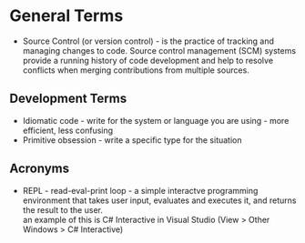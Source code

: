 # General Terms

- Source Control (or version control) - is the practice of tracking and managing changes to code. Source control management (SCM) systems provide a running history of code development and help to resolve conflicts when merging contributions from multiple sources.

## Development Terms
- Idiomatic code - write for the system or language you are using - more efficient, less confusing
- Primitive obsession - write a specific type for the situation

## Acronyms
 - REPL - read-eval-print loop - a simple interactve programming environment that takes user input, evaluates and executes it, and returns the result to the user.  
   an example of this is C# Interactive in Visual Studio (View > Other Windows > C# Interactive)

